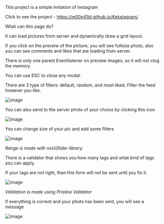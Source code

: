 This project is a simple imitation of Instagram

Click to see the project - https://m00n41ld.github.io/Kekstagram/

What can this page do? 

It can load pictures from server and dynamically draw a grid layout. 

If you click on the preveiw of the picture, you will see fullsize photo, also you can see comments and likes that are loading from server.

There is only one parent Eventlistener on preview images, so it will not clog the memory. 

You can use ESC to close any modal. 

There are 3 type of filters: default, random, and most liked. Filter the feed however you like.

![image](https://user-images.githubusercontent.com/105647939/221516493-54ca4a6f-7595-4799-92e8-a3add6b63c77.png)

You can also send to the server photo of your choice by clicking this icon 

![image](https://user-images.githubusercontent.com/105647939/221516786-ea43992f-f78d-4c59-9c65-9532e3284be8.png)

You can change size of your pic and add some filters 

![image](https://user-images.githubusercontent.com/105647939/221517026-5459e4b1-4335-443f-8900-8066a03b8018.png)

*Range is made with noUiSlider library.*

There is a validator that shows you how many tags and what kind of tags you can apply. 

If your tags are not right, than this form will not be sent until you fix it. 

![image](https://user-images.githubusercontent.com/105647939/221517714-3367344e-237d-4a9e-b065-f50573cc8fe9.png)

*Validation is made using Pristine Validator*

If everything is corrent and your photo has been sent, you will see a message

![image](https://user-images.githubusercontent.com/105647939/221517909-9be07dde-3c3e-4880-b56e-77cf21f5fa33.png)
